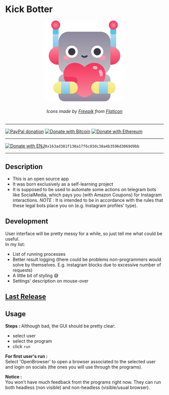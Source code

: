 # Kick Botter

<center>

![Kick Botter Logo](assets/feelings.png)
###### Icons made by [Freepik](https://www.freepik.com) from [Flaticon](www.flaticon.com) 

</center>

----

[![PayPal donation](https://img.shields.io/badge/PayPal-Donate-brightgreen)](https://www.paypal.com/paypalme/enricodigrazia)
[![Donate with Bitcoin](https://en.cryptobadges.io/badge/micro/1PszLCxv2K7saZR3TdggnMzsiEMfbe1LTg)](https://en.cryptobadges.io/donate/1PszLCxv2K7saZR3TdggnMzsiEMfbe1LTg)
[![Donate with Ethereum](https://en.cryptobadges.io/badge/micro/0x163ad381f130a17f6c03dc38a4b3596d3069d9bb)](https://en.cryptobadges.io/donate/0x163ad381f130a17f6c03dc38a4b3596d3069d9bb)

----

[![Donate with ENJ](https://img.shields.io/badge/Donate-Engin\_Coin-purple)](https://github.com/enrico-dgr/Kick-Botter)```0x163ad381f130a17f6c03dc38a4b3596d3069d9bb```

----

## Description

- This is an open source app
- It was born exclusively as a self-learning project
- It is supposed to be used to automate some actions on telegram bots like SocialMedia, which pays you (with Amazon Coupons) for Instagram interactions. *NOTE* : It is intended to be in accordance with the rules that these legal bots place you on (e.g. Instagram profiles' type).

## Development

User interface will be pretty messy for a while, so just tell me what could be useful.  
In my list:

- List of running processes
- Better result logging (there could be problems non-programmers would solve by themselves. E.g. instagram blocks due to excessive number of requests)
- A little bit of styling :sweat_smile:
- Settings' description on mouse-over

## [Last Release](https://github.com/enrico-dgr/Kick-Botter/releases/latest)

## Usage

**Steps :**
Although bad, the GUI should be pretty clear:

- select user
- select the program
- click `run`

**For first user's run :**  
Select 'OpenBrowser' to open a browser associated to the selected user and login on socials (the ones you will use through the programs).

**Notice :**  
You won't have much feedback from the programs right now.
They can run both headless (non visible) and non-headless (visible/usual browser).
